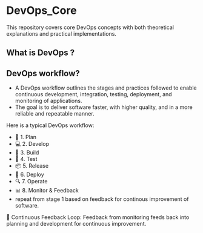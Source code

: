 # DevOps_Core
This repository covers core DevOps concepts with both theoretical explanations and practical implementations.


## What is DevOps ?


## DevOps workflow?
- A DevOps workflow outlines the stages and practices followed to enable continuous development, integration, testing, deployment, and monitoring of applications.
- The goal is to deliver software faster, with higher quality, and in a more reliable and repeatable manner.

Here is a typical DevOps workflow:
- 🔁 1. Plan
- 💻 2. Develop
- 🔧 3. Build
- 🧪 4. Test
- 📦 5. Release
- 🚀 6. Deploy
- 🔍 7. Operate
- 📊 8. Monitor & Feedback
- repeat from stage 1 based on feedback for continous improvement of software.

🔁 Continuous Feedback Loop: Feedback from monitoring feeds back into planning and development for continuous improvement.





